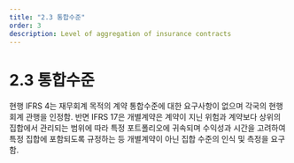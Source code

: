 ```yaml
---
title: "2.3 통합수준"
order: 3
description: Level of aggregation of insurance contracts
---
```


# 2.3 통합수준

현행 IFRS 4는 재무회계 목적의 계약 통합수준에 대한 요구사항이 없으며 각국의 현행 회계 관행을 인정함. 반면 IFRS 17은 개별계약은 계약이 지닌 위험과 계약보다 상위의 집합에서 관리되는 범위에 따라 특정 포트폴리오에 귀속되며 수익성과 시간을 고려하여 특정 집합에 포함되도록 규정하는 등 개별계약이 아닌 집합 수준의 인식 및 측정을 요구함.&#x20;

